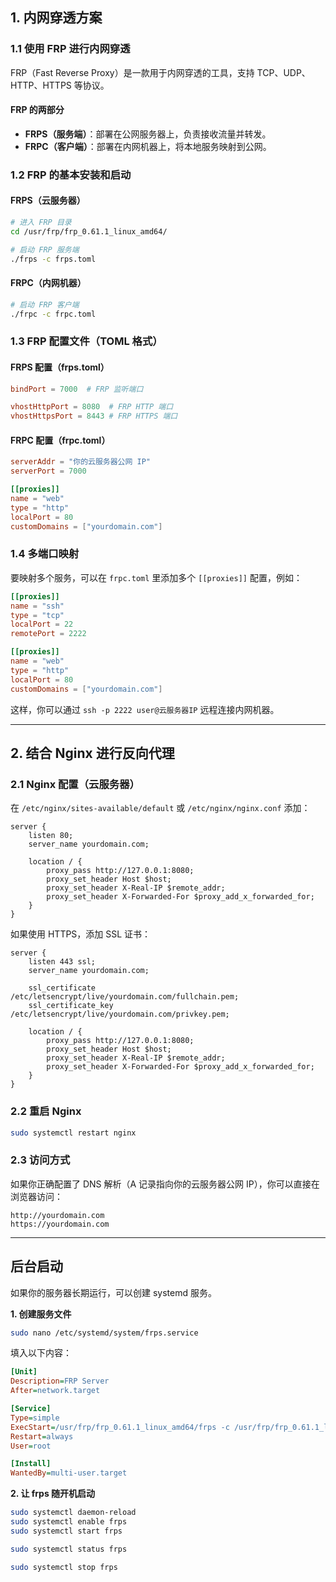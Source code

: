 

## 1. 内网穿透方案

### **1.1 使用 FRP 进行内网穿透**
FRP（Fast Reverse Proxy）是一款用于内网穿透的工具，支持 TCP、UDP、HTTP、HTTPS 等协议。

#### **FRP 的两部分**
- **FRPS（服务端）**：部署在公网服务器上，负责接收流量并转发。
- **FRPC（客户端）**：部署在内网机器上，将本地服务映射到公网。

### **1.2 FRP 的基本安装和启动**
#### **FRPS（云服务器）**
```bash
# 进入 FRP 目录
cd /usr/frp/frp_0.61.1_linux_amd64/

# 启动 FRP 服务端
./frps -c frps.toml
```

#### **FRPC（内网机器）**
```bash
# 启动 FRP 客户端
./frpc -c frpc.toml
```

### **1.3 FRP 配置文件（TOML 格式）**

#### **FRPS 配置（frps.toml）**
```toml
bindPort = 7000  # FRP 监听端口

vhostHttpPort = 8080  # FRP HTTP 端口
vhostHttpsPort = 8443 # FRP HTTPS 端口
```

#### **FRPC 配置（frpc.toml）**
```toml
serverAddr = "你的云服务器公网 IP"
serverPort = 7000

[[proxies]]
name = "web"
type = "http"
localPort = 80
customDomains = ["yourdomain.com"]
```

### **1.4 多端口映射**
要映射多个服务，可以在 `frpc.toml` 里添加多个 `[[proxies]]` 配置，例如：
```toml
[[proxies]]
name = "ssh"
type = "tcp"
localPort = 22
remotePort = 2222

[[proxies]]
name = "web"
type = "http"
localPort = 80
customDomains = ["yourdomain.com"]
```

这样，你可以通过 `ssh -p 2222 user@云服务器IP` 远程连接内网机器。

---
## 2. 结合 Nginx 进行反向代理

### **2.1 Nginx 配置（云服务器）**
在 `/etc/nginx/sites-available/default` 或 `/etc/nginx/nginx.conf` 添加：
```nginx
server {
    listen 80;
    server_name yourdomain.com;

    location / {
        proxy_pass http://127.0.0.1:8080;
        proxy_set_header Host $host;
        proxy_set_header X-Real-IP $remote_addr;
        proxy_set_header X-Forwarded-For $proxy_add_x_forwarded_for;
    }
}
```

如果使用 HTTPS，添加 SSL 证书：
```nginx
server {
    listen 443 ssl;
    server_name yourdomain.com;

    ssl_certificate /etc/letsencrypt/live/yourdomain.com/fullchain.pem;
    ssl_certificate_key /etc/letsencrypt/live/yourdomain.com/privkey.pem;

    location / {
        proxy_pass http://127.0.0.1:8080;
        proxy_set_header Host $host;
        proxy_set_header X-Real-IP $remote_addr;
        proxy_set_header X-Forwarded-For $proxy_add_x_forwarded_for;
    }
}
```

### **2.2 重启 Nginx**
```bash
sudo systemctl restart nginx
```

### **2.3 访问方式**
如果你正确配置了 DNS 解析（A 记录指向你的云服务器公网 IP），你可以直接在浏览器访问：
```
http://yourdomain.com
https://yourdomain.com
```

---


## 后台启动

如果你的服务器长期运行，可以创建 systemd 服务。

  

**1. 创建服务文件**

```bash
sudo nano /etc/systemd/system/frps.service
```

填入以下内容：

```ini
[Unit]
Description=FRP Server
After=network.target

[Service]
Type=simple
ExecStart=/usr/frp/frp_0.61.1_linux_amd64/frps -c /usr/frp/frp_0.61.1_linux_amd64/frps.toml
Restart=always
User=root

[Install]
WantedBy=multi-user.target
```

**2. 让 frps 随开机启动**

```bash
sudo systemctl daemon-reload
sudo systemctl enable frps
sudo systemctl start frps

sudo systemctl status frps

sudo systemctl stop frps
```